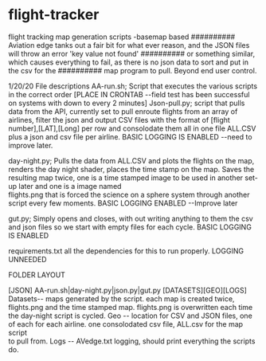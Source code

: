 # flight-tracker
flight tracking map generation scripts -basemap based
########## Aviation edge tanks out a fair bit for what ever reason, and the JSON files will throw an error 'key value not found' ########## or something similar, which causes everything to fail, as there is no json data to sort and put in the csv for the ########## map program to pull. Beyond end user control.

1/20/20
File descriptions
AA-run.sh;
  Script that executes the various scripts in the correct order [PLACE IN CRONTAB --field test has been successful on systems with
  down to every 2 minutes]
Json-pull.py;
  script that pulls data from the API, currently set to pull enroute flights from an array of airlines, filter the json and output             CSV files with the format of [flight number],[LAT],[Long] per row and consolodate them all in one file ALL.CSV plus a json and csv file per airline. 
BASIC LOGGING IS ENABLED --need to improve later.

day-night.py;
  Pulls the data from ALL.CSV and plots the flights on the map, renders the day night shader, places the time stamp on the map.
  Saves the resulting map twice, one is a time stamped image to be used in another set-up later and one is a image named          
  flights.png that is forced the science on a sphere system through another script every few moments.
  BASIC LOGGING ENABLED --Improve later
  
gut.py;
  Simply opens and closes, with out writing anything to them the csv and json files so we start with empty files for each cycle.
  BASIC LOGGING IS ENABLED
  
requirements.txt
  all the dependencies for this to run properly. 
  LOGGING UNNEEDED
  
FOLDER LAYOUT

[JSON]
AA-run.sh|day-night.py|json.py|gut.py
[DATASETS][GEO][LOGS]
Datasets-- maps generated by the script. each map is created twice, flights.png and the time stamped map. flights.png is
           overwritten each time the day-night script is cycled.
Geo     -- location for CSV and JSON files, one of each for each airline. one consolodated csv file, ALL.csv for the map script     
           to pull from.
Logs    -- AVedge.txt logging, should print everything the scripts do.

